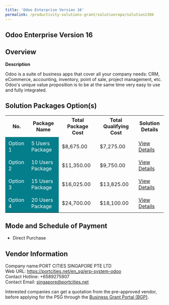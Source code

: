 ```yaml
---
title: 'Odoo Enterprise Version 16'
permalink: /productivity-solutions-grant/solutionrepo/solution1304
---
```


## Odoo Enterprise Version 16

## Overview

**Description**

Odoo is a suite of business apps that cover all your company needs: CRM, eCommerce, accounting, inventory, point of sale, project management, etc. Odoo's unique value proposition is to be at the same time very easy to use and fully integrated.

## Solution Packages Option(s)

<table>
<tr>
<th><b>No.</b></th>
<th><b>Package Name</b></th>
<th><b>Total Package Cost</b></th>
<th><b>Total Qualifying Cost</b></th>
<th><b>Solution Details</b></th>
</tr>
<tr>
<td style='padding: 10px; background-color: #037E8A; color: #FFFFFF;'>Option 1</td>
<td style='padding: 10px; background-color: #037E8A; color: #FFFFFF;'>5 Users Package</td>
<td style='padding: 10px;'>$8,675.00</td>
<td style='padding: 10px;'>$7,275.00</td>
<td style='padding: 10px;'><a href='/images/psg/PORT_CITIES_Odoo_Enterprise_26102023_Desensitised_Annex3_Part1.pdf' target='_blank'>View Details</a></td>
</tr>
<tr>
<td style='padding: 10px; background-color: #037E8A; color: #FFFFFF;'>Option 2</td>
<td style='padding: 10px; background-color: #037E8A; color: #FFFFFF;'>10 Users Package</td>
<td style='padding: 10px;'>$11,350.00</td>
<td style='padding: 10px;'>$9,750.00</td>
<td style='padding: 10px;'><a href='/images/psg/PORT_CITIES_Odoo_Enterprise_26102023_Desensitised_Annex3_Part2.pdf' target='_blank'>View Details</a></td>
</tr>
<tr>
<td style='padding: 10px; background-color: #037E8A; color: #FFFFFF;'>Option 3</td>
<td style='padding: 10px; background-color: #037E8A; color: #FFFFFF;'>15 Users Package</td>
<td style='padding: 10px;'>$16,025.00</td>
<td style='padding: 10px;'>$13,825.00</td>
<td style='padding: 10px;'><a href='/images/psg/PORT_CITIES_Odoo_Enterprise_26102023_Desensitised_Annex3_Part3.pdf' target='_blank'>View Details</a></td>
</tr>
<tr>
<td style='padding: 10px; background-color: #037E8A; color: #FFFFFF;'>Option 4</td>
<td style='padding: 10px; background-color: #037E8A; color: #FFFFFF;'>20 Users Package</td>
<td style='padding: 10px;'>$24,700.00</td>
<td style='padding: 10px;'>$18,100.00</td>
<td style='padding: 10px;'><a href='/images/psg/PORT_CITIES_Odoo_Enterprise_26102023_Desensitised_Annex3_Part4.pdf' target='_blank'>View Details</a></td>
</tr>
</table>

## Mode and Schedule of Payment

 - Direct Purchase

## Vendor Information

 Company name:PORT CITIES SINGAPORE PTE LTD<br>Web URL: https://portcities.net/en_sg/erp-system-odoo <br>Contact Hotline: +6589275907<br>Contact Email: singapore@portcities.net 

Interested companies can get a quotation from the pre-approved vendor, before applying for the PSG through the <a href='https://www.businessgrants.gov.sg/' target='_blank' rel='noopener'>Business Grant Portal (BGP)</a>.

<script src="/jquery/resize-tables.js"></script>
